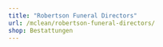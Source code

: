 ```yaml
---
title: "Robertson Funeral Directors"
url: /mclean/robertson-funeral-directors/
shop: Bestattungen
---
```

